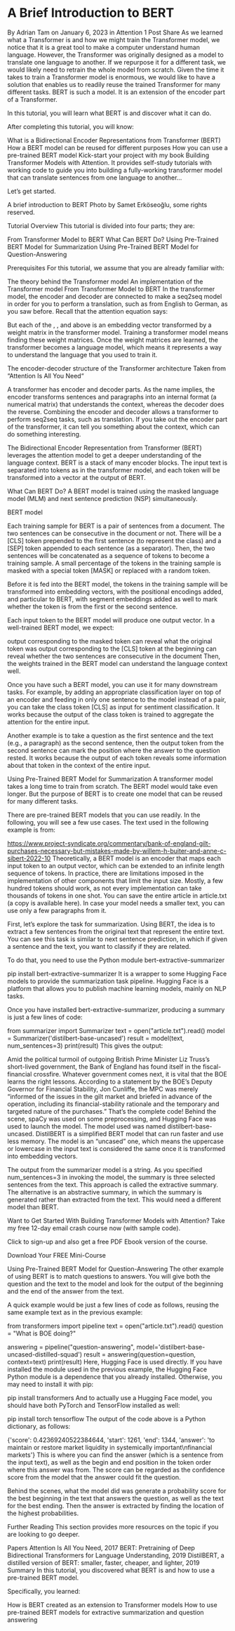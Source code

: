 # A Brief Introduction to BERT
By Adrian Tam on January 6, 2023 in Attention 1
 Post Share
As we learned what a Transformer is and how we might train the Transformer model, we notice that it is a great tool to make a computer understand human language. However, the Transformer was originally designed as a model to translate one language to another. If we repurpose it for a different task, we would likely need to retrain the whole model from scratch. Given the time it takes to train a Transformer model is enormous, we would like to have a solution that enables us to readily reuse the trained Transformer for many different tasks. BERT is such a model. It is an extension of the encoder part of a Transformer.

In this tutorial, you will learn what BERT is and discover what it can do.

After completing this tutorial, you will know:

What is a Bidirectional Encoder Representations from Transformer (BERT)
How a BERT model can be reused for different purposes
How you can use a pre-trained BERT model
Kick-start your project with my book Building Transformer Models with Attention. It provides self-study tutorials with working code to guide you into building a fully-working transformer model that can
translate sentences from one language to another...

Let’s get started. 


A brief introduction to BERT
Photo by Samet Erköseoğlu, some rights reserved.

Tutorial Overview
This tutorial is divided into four parts; they are:

From Transformer Model to BERT
What Can BERT Do?
Using Pre-Trained BERT Model for Summarization
Using Pre-Trained BERT Model for Question-Answering

Prerequisites
For this tutorial, we assume that you are already familiar with:

The theory behind the Transformer model
An implementation of the Transformer model
From Transformer Model to BERT
In the transformer model, the encoder and decoder are connected to make a seq2seq model in order for you to perform a translation, such as from English to German, as you saw before. Recall that the attention equation says:

 

But each of the 
, 
, and 
 above is an embedding vector transformed by a weight matrix in the transformer model. Training a transformer model means finding these weight matrices. Once the weight matrices are learned, the transformer becomes a language model, which means it represents a way to understand the language that you used to train it.


The encoder-decoder structure of the Transformer architecture
Taken from “Attention Is All You Need“

A transformer has encoder and decoder parts. As the name implies, the encoder transforms sentences and paragraphs into an internal format (a numerical matrix) that understands the context, whereas the decoder does the reverse. Combining the encoder and decoder allows a transformer to perform seq2seq tasks, such as translation. If you take out the encoder part of the transformer, it can tell you something about the context, which can do something interesting.

The Bidirectional Encoder Representation from Transformer (BERT) leverages the attention model to get a deeper understanding of the language context. BERT is a stack of many encoder blocks. The input text is separated into tokens as in the transformer model, and each token will be transformed into a vector at the output of BERT.


What Can BERT Do?
A BERT model is trained using the masked language model (MLM) and next sentence prediction (NSP) simultaneously.


BERT model

Each training sample for BERT is a pair of sentences from a document. The two sentences can be consecutive in the document or not. There will be a [CLS] token prepended to the first sentence (to represent the class) and a [SEP] token appended to each sentence (as a separator). Then, the two sentences will be concatenated as a sequence of tokens to become a training sample. A small percentage of the tokens in the training sample is masked with a special token [MASK] or replaced with a random token.

Before it is fed into the BERT model, the tokens in the training sample will be transformed into embedding vectors, with the positional encodings added, and particular to BERT, with segment embeddings added as well to mark whether the token is from the first or the second sentence.

Each input token to the BERT model will produce one output vector. In a well-trained BERT model, we expect:

output corresponding to the masked token can reveal what the original token was
output corresponding to the [CLS] token at the beginning can reveal whether the two sentences are consecutive in the document
Then, the weights trained in the BERT model can understand the language context well.

Once you have such a BERT model, you can use it for many downstream tasks. For example, by adding an appropriate classification layer on top of an encoder and feeding in only one sentence to the model instead of a pair, you can take the class token [CLS] as input for sentiment classification. It works because the output of the class token is trained to aggregate the attention for the entire input.

Another example is to take a question as the first sentence and the text (e.g., a paragraph) as the second sentence, then the output token from the second sentence can mark the position where the answer to the question rested. It works because the output of each token reveals some information about that token in the context of the entire input.


Using Pre-Trained BERT Model for Summarization
A transformer model takes a long time to train from scratch. The BERT model would take even longer. But the purpose of BERT is to create one model that can be reused for many different tasks.

There are pre-trained BERT models that you can use readily. In the following, you will see a few use cases. The text used in the following example is from:

https://www.project-syndicate.org/commentary/bank-of-england-gilt-purchases-necessary-but-mistakes-made-by-willem-h-buiter-and-anne-c-sibert-2022-10
Theoretically, a BERT model is an encoder that maps each input token to an output vector, which can be extended to an infinite length sequence of tokens. In practice, there are limitations imposed in the implementation of other components that limit the input size. Mostly, a few hundred tokens should work, as not every implementation can take thousands of tokens in one shot. You can save the entire article in article.txt (a copy is available here). In case your model needs a smaller text, you can use only a few paragraphs from it.

First, let’s explore the task for summarization. Using BERT, the idea is to extract a few sentences from the original text that represent the entire text. You can see this task is similar to next sentence prediction, in which if given a sentence and the text, you want to classify if they are related.

To do that, you need to use the Python module bert-extractive-summarizer

pip install bert-extractive-summarizer
It is a wrapper to some Hugging Face models to provide the summarization task pipeline. Hugging Face is a platform that allows you to publish machine learning models, mainly on NLP tasks.

Once you have installed bert-extractive-summarizer, producing a summary is just a few lines of code:

from summarizer import Summarizer
text = open("article.txt").read()
model = Summarizer('distilbert-base-uncased')
result = model(text, num_sentences=3)
print(result)
This gives the output:

Amid the political turmoil of outgoing British Prime Minister Liz Truss’s
short-lived government, the Bank of England has found itself in the
fiscal-financial crossfire. Whatever government comes next, it is vital
that the BOE learns the right lessons. According to a statement by the BOE’s Deputy Governor for
Financial Stability, Jon Cunliffe, the MPC was merely “informed of the
issues in the gilt market and briefed in advance of the operation,
including its financial-stability rationale and the temporary and targeted
nature of the purchases.”
That’s the complete code! Behind the scene, spaCy was used on some preprocessing, and Hugging Face was used to launch the model. The model used was named distilbert-base-uncased. DistilBERT is a simplified BERT model that can run faster and use less memory. The model is an “uncased” one, which means the uppercase or lowercase in the input text is considered the same once it is transformed into embedding vectors.

The output from the summarizer model is a string. As you specified num_sentences=3 in invoking the model, the summary is three selected sentences from the text. This approach is called the extractive summary. The alternative is an abstractive summary, in which the summary is generated rather than extracted from the text. This would need a different model than BERT.

Want to Get Started With Building Transformer Models with Attention?
Take my free 12-day email crash course now (with sample code).

Click to sign-up and also get a free PDF Ebook version of the course.

Download Your FREE Mini-Course

Using Pre-Trained BERT Model for Question-Answering
The other example of using BERT is to match questions to answers. You will give both the question and the text to the model and look for the output of the beginning and the end of the answer from the text.

A quick example would be just a few lines of code as follows, reusing the same example text as in the previous example:

from transformers import pipeline
text = open("article.txt").read()
question = "What is BOE doing?"
 
answering = pipeline("question-answering", model='distilbert-base-uncased-distilled-squad')
result = answering(question=question, context=text)
print(result)
Here, Hugging Face is used directly. If you have installed the module used in the previous example, the Hugging Face Python module is a dependence that you already installed. Otherwise, you may need to install it with pip:

pip install transformers
And to actually use a Hugging Face model, you should have both PyTorch and TensorFlow installed as well:

pip install torch tensorflow
The output of the code above is a Python dictionary, as follows:

{'score': 0.42369240522384644,
'start': 1261,
'end': 1344,
'answer': 'to maintain or restore market liquidity in systemically important\nfinancial markets'}
This is where you can find the answer (which is a sentence from the input text), as well as the begin and end position in the token order where this answer was from. The score can be regarded as the confidence score from the model that the answer could fit the question.

Behind the scenes, what the model did was generate a probability score for the best beginning in the text that answers the question, as well as the text for the best ending. Then the answer is extracted by finding the location of the highest probabilities.


Further Reading
This section provides more resources on the topic if you are looking to go deeper.

Papers
Attention Is All You Need, 2017
BERT: Pretraining of Deep Bidirectional Transformers for Language Understanding, 2019
DistilBERT, a distilled version of BERT: smaller, faster, cheaper, and lighter, 2019
Summary
In this tutorial, you discovered what BERT is and how to use a pre-trained BERT model.

Specifically, you learned:

How is BERT created as an extension to Transformer models
How to use pre-trained BERT models for extractive summarization and question answering

